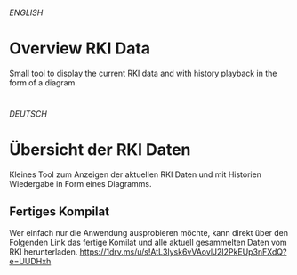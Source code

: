 ###### ENGLISH

# Overview RKI Data
Small tool to display the current RKI data and with history playback in the form of a diagram.


#
###### DEUTSCH

# Übersicht der RKI Daten
Kleines Tool zum Anzeigen der aktuellen RKI Daten und mit Historien Wiedergabe in Form eines Diagramms.

## Fertiges Kompilat
Wer einfach nur die Anwendung ausprobieren möchte, kann direkt über den Folgenden Link das fertige Komilat und alle aktuell gesammelten Daten vom RKI herunterladen.
https://1drv.ms/u/s!AtL3lysk6vVAovlJ2I2PkEUp3nFXdQ?e=UUDHxh
